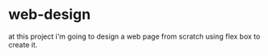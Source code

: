 # web-design

at this project i'm going to design a web page from scratch using flex box to create it.
